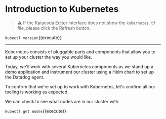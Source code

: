 # Introduction to Kubernetes

> ⚠️ If the Katacoda Editor interface does not show the `kubernetes.tf` file, please click the <i class="fa fa-sync"></i> Refresh button.

`kubectl version`{{execute}}

---

Kubernetes consists of pluggable parts and components that allow you to set up your
cluster the way you would like.

Today, we'll work with several Kubernetes components as we stand up a demo application and
instrument our cluster using a Helm chart to set up the Datadog agent.

To confirm that we're set up to work with Kubernetes, let's confirm all our tooling is working as
expected.

We can check to see what nodes are in our cluster with:

`kubectl get nodes`{{execute}}
